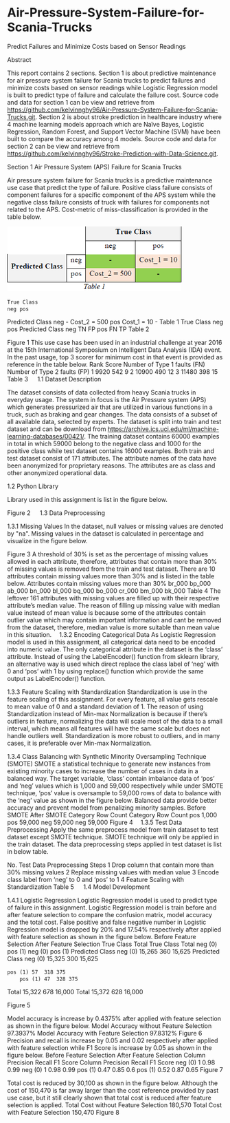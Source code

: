 # Air-Pressure-System-Failure-for-Scania-Trucks
Predict Failures and Minimize Costs based on Sensor Readings

Abstract

This report contains 2 sections. Section 1 is about predictive maintenance for air pressure system failure for Scania trucks to predict failures and minimize costs based on sensor readings while Logistic Regression model is built to predict type of failure and calculate the failure cost. Source code and data for section 1 can be view and retrieve from https://github.com/kelvinnghy96/Air-Pressure-System-Failure-for-Scania-Trucks.git. 
Section 2 is about stroke prediction in healthcare industry where 4 machine learning models approach which are Naïve Bayes, Logistic Regression, Random Forest, and Support Vector Machine (SVM) have been built to compare the accuracy among 4 models. Source code and data for section 2 can be view and retrieve from https://github.com/kelvinnghy96/Stroke-Prediction-with-Data-Science.git. 

 
Section 1
Air Pressure System (APS) Failure for Scania Trucks

Air pressure system failure for Scania trucks is a predictive maintenance use case that predict the type of failure. Positive class failure consists of component failures for a specific component of the APS system while the negative class failure consists of truck with failures for components not related to the APS. Cost-metric of miss-classification is provided in the table below.

![table1](https://github.com/kelvinnghy96/Air-Pressure-System-Failure-for-Scania-Trucks/blob/main/pic/table1.png)

	True Class
	neg	pos
Predicted Class	neg	-	Cost_2 = 500
	pos	Cost_1 = 10	-
Table 1
	True Class
	neg	pos
Predicted Class	neg	TN	FP
	pos	FN	TP
Table 2
 
Figure 1
This use case has been used in an industrial challenge at year 2016 at the 15th International Symposium on Intelligent Data Analysis (IDA) event. In the past usage, top 3 scorer for minimum cost in that event is provided as reference in the table below.
Rank	Score	Number of Type 1 faults (FN)	Number of Type 2 faults (FP)
1	9920	542	9
2	10900	490	12
3	11480	398	15
Table 3
 
1.1	 Dataset Description

The dataset consists of data collected from heavy Scania trucks in everyday usage. The system in focus is the Air Pressure system (APS) which generates pressurized air that are utilized in various functions in a truck, such as braking and gear changes. The data consists of a subset of all available data, selected by experts. 
The dataset is split into train and test dataset and can be download from https://archive.ics.uci.edu/ml/machine-learning-databases/00421/. The training dataset contains 60000 examples in total in which 59000 belong to the negative class and 1000 for the positive class while test dataset contains 16000 examples. Both train and test dataset consist of 171 attributes. The attribute names of the data have been anonymized for proprietary reasons. The attributes are as class and other anonymized operational data.

1.2	Python Library

Library used in this assignment is list in the figure below.
 
Figure 2
 
1.3	Data Preprocessing

1.3.1	Missing Values
In the dataset, null values or missing values are denoted by "na". Missing values in the dataset is calculated in percentage and visualize in the figure below.
 
Figure 3
	A threshold of 30% is set as the percentage of missing values allowed in each attribute, therefore, attributes that contain more than 30% of missing values is removed from the train and test dataset. There are 10 attributes contain missing values more than 30% and is listed in the table below.
Attributes contain missing values more than 30%
br_000	bp_000	ab_000	bn_000	bl_000
bq_000	bo_000	cr_000	bm_000	bk_000
Table 4
	The leftover 161 attributes with missing values are filled up with their respective attribute’s median value. The reason of filling up missing value with median value instead of mean value is because some of the attributes contain outlier value which may contain important information and cant be removed from the dataset, therefore, median value is more suitable than mean value in this situation. 
1.3.2	Encoding Categorical Data
As Logistic Regression model is used in this assignment, all categorical data need to be encoded into numeric value. The only categorical attribute in the dataset is the ‘class’ attribute. Instead of using the LabelEncoder() function from sklearn library, an alternative way is used which direct replace the class label of ‘neg’ with 0 and ‘pos’ with 1 by using replace() function which provide the same output as LabelEncoder() function.

1.3.3	Feature Scaling with Standardization
Standardization is use in the feature scaling of this assignment. For every feature, all value gets rescale to mean value of 0 and a standard deviation of 1. The reason of using Standardization instead of Min-max Normalization is because if there’s outliers in feature, normalizing the data will scale most of the data to a small interval, which means all features will have the same scale but does not handle outliers well. Standardization is more robust to outliers, and in many cases, it is preferable over Min-max Normalization.

1.3.4	Class Balancing with Synthetic Minority Oversampling Technique (SMOTE)
SMOTE a statistical technique to generate new instances from existing minority cases to increase the number of cases in data in a balanced way. The target variable, ‘class’ contain imbalance data of ‘pos’ and ‘neg’ values which is 1,000 and 59,000 respectively while under SMOTE technique, ‘pos’ value is oversample to 59,000 rows of data to balance with the ‘neg’ value as shown in the figure below. Balanced data provide better accuracy and prevent model from penalizing minority samples.
Before SMOTE		After SMOTE
Category	Row Count		Category	Row Count
pos	1,000		pos	59,000
neg	59,000		neg	59,000
Figure 4 
1.3.5	Test Data Preprocessing
Apply the same preprocess model from train dataset to test dataset except SMOTE technique. SMOTE technique will only be applied in the train dataset. The data preprocessing steps applied in test dataset is list in below table.

No.	Test Data Preprocessing Steps
1	Drop column that contain more than 30% missing values
2	Replace missing values with median value
3	Encode class label from ‘neg’ to 0 and ‘pos’ to 1
4	Feature Scaling with Standardization
Table 5
 
1.4	Model Development

1.4.1	Logistic Regression
Logistic Regression model is used to predict type of failure in this assignment. Logistic Regression model is train before and after feature selection to compare the confusion matrix, model accuracy and the total cost.
False positive and false negative number in Logistic Regression model is dropped by 20% and 17.54% respectively after applied with feature selection as shown in the figure below.
Before Feature Selection		After Feature Selection
	True Class	Total			True Class	Total
	neg (0)	pos (1)				neg (0)	pos (1)	
Predicted Class	neg (0)	15,265	360	15,625
	Predicted Class	neg (0)	15,325	300	15,625

	pos (1)	57	318	375
		pos (1)	47	328	375

Total	15,322
678
16,000
	Total	15,372
628
16,000

Figure 5

Model accuracy is increase by 0.4375% after applied with feature selection as shown in the figure below.
Model Accuracy without Feature Selection	97.3937%
Model Accuracy with Feature Selection	97.8312%
Figure 6
 
Precision and recall is increase by 0.05 and 0.02 respectively after applied with feature selection while F1 Score is increase by 0.05 as shown in the figure below.
Before Feature Selection		After Feature Selection
Column	Precision	Recall	F1 Score		Column	Precision	Recall	F1 Score
neg (0)	1	0.98	0.99		neg (0)	1	0.98	0.99
pos (1)	0.47	0.85	0.6		pos (1)	0.52	0.87	0.65
Figure 7

Total cost is reduced by 30,100 as shown in the figure below. Although the cost of 150,470 is far away larger than the cost reference provided by past use case, but it still clearly shown that total cost is reduced after feature selection is applied.
Total Cost without Feature Selection	180,570
Total Cost with Feature Selection	150,470
Figure 8 
